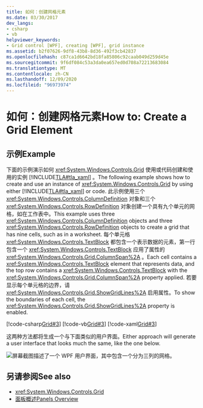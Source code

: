 ```yaml
---
title: 如何：创建网格元素
ms.date: 03/30/2017
dev_langs:
- csharp
- vb
helpviewer_keywords:
- Grid control [WPF], creating [WPF], grid instance
ms.assetid: b2f07626-9df8-43b8-8d36-492f3cb42837
ms.openlocfilehash: c87ca1d6642bd18fa85806c92caab049d259d45e
ms.sourcegitcommit: 9f6df084c53a3da0ea657ed0d708a72213683084
ms.translationtype: MT
ms.contentlocale: zh-CN
ms.lasthandoff: 12/09/2020
ms.locfileid: "96973974"
---
```

# <a name="how-to-create-a-grid-element"></a><span data-ttu-id="feca2-102">如何：创建网格元素</span><span class="sxs-lookup"><span data-stu-id="feca2-102">How to: Create a Grid Element</span></span>
## <a name="example"></a><span data-ttu-id="feca2-103">示例</span><span class="sxs-lookup"><span data-stu-id="feca2-103">Example</span></span>  
 <span data-ttu-id="feca2-104">下面的示例演示如何 <xref:System.Windows.Controls.Grid> 使用或代码创建和使用的实例 [!INCLUDE[TLA#tla_xaml](../../../includes/tlasharptla-xaml-md.md)] 。</span><span class="sxs-lookup"><span data-stu-id="feca2-104">The following example shows how to create and use an instance of <xref:System.Windows.Controls.Grid> by using either [!INCLUDE[TLA#tla_xaml](../../../includes/tlasharptla-xaml-md.md)] or code.</span></span> <span data-ttu-id="feca2-105">此示例使用三个 <xref:System.Windows.Controls.ColumnDefinition> 对象和三个 <xref:System.Windows.Controls.RowDefinition> 对象创建一个具有九个单元的网格，如在工作表中。</span><span class="sxs-lookup"><span data-stu-id="feca2-105">This example uses three <xref:System.Windows.Controls.ColumnDefinition> objects and three <xref:System.Windows.Controls.RowDefinition> objects to create a grid that has nine cells, such as in a worksheet.</span></span> <span data-ttu-id="feca2-106">每个单元格 <xref:System.Windows.Controls.TextBlock> 都包含一个表示数据的元素，第一行包含一个 <xref:System.Windows.Controls.TextBlock> 应用了属性的 <xref:System.Windows.Controls.Grid.ColumnSpan%2A> 。</span><span class="sxs-lookup"><span data-stu-id="feca2-106">Each cell contains a <xref:System.Windows.Controls.TextBlock> element that represents data, and the top row contains a <xref:System.Windows.Controls.TextBlock> with the <xref:System.Windows.Controls.Grid.ColumnSpan%2A> property applied.</span></span> <span data-ttu-id="feca2-107">若要显示每个单元格的边界，请 <xref:System.Windows.Controls.Grid.ShowGridLines%2A> 启用属性。</span><span class="sxs-lookup"><span data-stu-id="feca2-107">To show the boundaries of each cell, the <xref:System.Windows.Controls.Grid.ShowGridLines%2A> property is enabled.</span></span>  
  
 [!code-csharp[Grid#3](~/samples/snippets/csharp/VS_Snippets_Wpf/Grid/CSharp/Grid_Code.cs#3)]
 [!code-vb[Grid#3](~/samples/snippets/visualbasic/VS_Snippets_Wpf/Grid/VisualBasic/grid_vb.vb#3)]
 [!code-xaml[Grid#3](~/samples/snippets/xaml/VS_Snippets_Wpf/Grid/XAML/default.xaml#3)]  
  
  <span data-ttu-id="feca2-108">这两种方法都将生成一个与下面类似的用户界面。</span><span class="sxs-lookup"><span data-stu-id="feca2-108">Either approach will generate a user interface that looks much the same, like the one below.</span></span>

  ![屏幕截图描述了一个 WPF 用户界面，其中包含一个分为三列的网格。](././media/how-to-create-a-grid-element/how-to-create-a-grid-element.png)
## <a name="see-also"></a><span data-ttu-id="feca2-112">另请参阅</span><span class="sxs-lookup"><span data-stu-id="feca2-112">See also</span></span>

- <xref:System.Windows.Controls.Grid>
- [<span data-ttu-id="feca2-113">面板概述</span><span class="sxs-lookup"><span data-stu-id="feca2-113">Panels Overview</span></span>](panels-overview.md)
